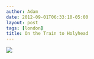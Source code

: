 ```yaml
---
author: Adam
date: 2012-09-01T06:33:10-05:00
layout: post
tags: [london]
title: On the Train to Holyhead
---
```


![](/media/m9oat3HLE61qga9s2o1_1280.jpg)
